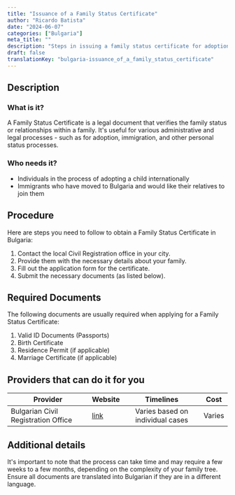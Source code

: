 ```yaml
---
title: "Issuance of a Family Status Certificate"
author: "Ricardo Batista"
date: "2024-06-07"
categories: ["Bulgaria"]
meta_title: ""
description: "Steps in issuing a family status certificate for adoption or immigration processes in Bulgaria"
draft: false
translationKey: "bulgaria-issuance_of_a_family_status_certificate"
---
```


## Description
### What is it?
A Family Status Certificate is a legal document that verifies the family status or relationships within a family. It's useful for various administrative and legal processes - such as for adoption, immigration, and other personal status processes.

### Who needs it?
- Individuals in the process of adopting a child internationally 
- Immigrants who have moved to Bulgaria and would like their relatives to join them 

## Procedure
Here are steps you need to follow to obtain a Family Status Certificate in Bulgaria:

1. Contact the local Civil Registration office in your city.
2. Provide them with the necessary details about your family.
3. Fill out the application form for the certificate.
4. Submit the necessary documents (as listed below).

## Required Documents
The following documents are usually required when applying for a Family Status Certificate: 

1. Valid ID Documents (Passports)
2. Birth Certificate 
3. Residence Permit (if applicable)
4. Marriage Certificate (if applicable)

## Providers that can do it for you

| Provider        |     Website     |     Timelines    |       Cost      |
| --------------- | --------------- |  :-------------: | :-------------: |
| Bulgarian Civil Registration Office |  [link](http://www.grao.bg/en/pages/index/20010800) |      Varies based on individual cases     |        Varies       |

## Additional details
It's important to note that the process can take time and may require a few weeks to a few months, depending on the complexity of your family tree. Ensure all documents are translated into Bulgarian if they are in a different language.